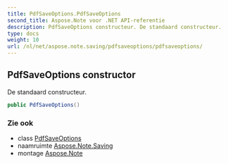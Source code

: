```yaml
---
title: PdfSaveOptions.PdfSaveOptions
second_title: Aspose.Note voor .NET API-referentie
description: PdfSaveOptions constructeur. De standaard constructeur.
type: docs
weight: 10
url: /nl/net/aspose.note.saving/pdfsaveoptions/pdfsaveoptions/
---
```

## PdfSaveOptions constructor

De standaard constructeur.

```csharp
public PdfSaveOptions()
```

### Zie ook

* class [PdfSaveOptions](../)
* naamruimte [Aspose.Note.Saving](../../pdfsaveoptions/)
* montage [Aspose.Note](../../../)


